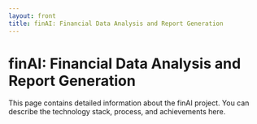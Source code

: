 ```yaml
---
layout: front
title: finAI: Financial Data Analysis and Report Generation
---
```

# finAI: Financial Data Analysis and Report Generation

This page contains detailed information about the finAI project. You can describe the technology stack, process, and achievements here.
